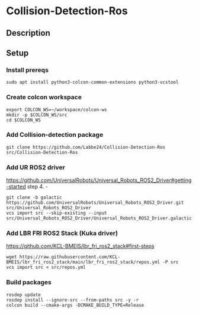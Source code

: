 # Collision-Detection-Ros

## Description

## Setup
### Install prereqs
```
sudo apt install python3-colcon-common-extensions python3-vcstool
```
### Create colcon workspace
```
export COLCON_WS=~/workspace/colcon-ws
mkdir -p $COLCON_WS/src
cd $COLCON_WS
```

### Add Collision-detection package
```
git clone https://github.com/Labbe24/Collision-Detection-Ros src/Collision-Detection-Ros
```
### Add UR ROS2 driver

https://github.com/UniversalRobots/Universal_Robots_ROS2_Driver#getting-started step 4. -
```
git clone -b galactic https://github.com/UniversalRobots/Universal_Robots_ROS2_Driver.git src/Universal_Robots_ROS2_Driver
vcs import src --skip-existing --input src/Universal_Robots_ROS2_Driver/Universal_Robots_ROS2_Driver.galactic.repos
```

### Add LBR FRI ROS2 Stack (Kuka driver)
https://github.com/KCL-BMEIS/lbr_fri_ros2_stack#first-steps

```
wget https://raw.githubusercontent.com/KCL-BMEIS/lbr_fri_ros2_stack/main/lbr_fri_ros2_stack/repos.yml -P src
vcs import src < src/repos.yml
```

### Build packages

```
rosdep update
rosdep install --ignore-src --from-paths src -y -r
colcon build --cmake-args -DCMAKE_BUILD_TYPE=Release
```